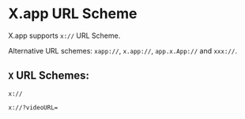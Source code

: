 # X.app URL Scheme

X.app supports `x://` URL Scheme.

Alternative URL schemes: `xapp://`, `x.app://`, `app.x.App://` and `xxx://`.

## `X` URL Schemes:
`x://`

`x://?videoURL=`
